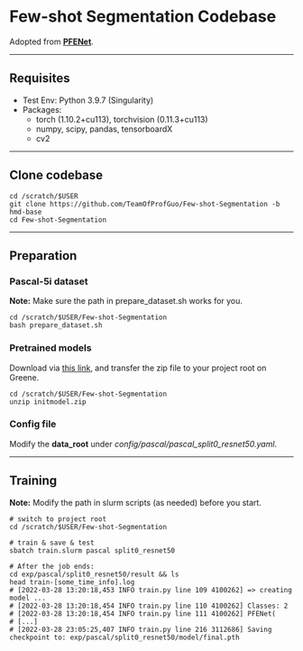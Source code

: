 # Few-shot Segmentation Codebase

Adopted from [**PFENet**](https://github.com/dvlab-research/PFENet).

---

## Requisites
- Test Env: Python 3.9.7 (Singularity)
- Packages:
    - torch (1.10.2+cu113), torchvision (0.11.3+cu113)
    - numpy, scipy, pandas, tensorboardX
    - cv2

---

## Clone codebase
```
cd /scratch/$USER
git clone https://github.com/TeamOfProfGuo/Few-shot-Segmentation -b hmd-base
cd Few-shot-Segmentation
```

---

## Preparation

### Pascal-5i dataset
**Note:** Make sure the path in prepare_dataset.sh works for you.
```
cd /scratch/$USER/Few-shot-Segmentation
bash prepare_dataset.sh
```

### Pretrained models
Download via <a href="https://drive.google.com/file/d/1rMPedZBKFXiWwRX3OHttvKuD1h9QRDbU/view?usp=sharing" target="_blank">this link</a>, and transfer the zip file to your project root on Greene.
```
cd /scratch/$USER/Few-shot-Segmentation
unzip initmodel.zip
```

### Config file
Modify the **data_root** under *config/pascal/pascal_split0_resnet50.yaml*.

---

## Training
**Note:** Modify the path in slurm scripts (as needed) before you start.
```
# switch to project root
cd /scratch/$USER/Few-shot-Segmentation

# train & save & test
sbatch train.slurm pascal split0_resnet50

# After the job ends:
cd exp/pascal/split0_resnet50/result && ls
head train-[some_time_info].log
# [2022-03-28 13:20:18,453 INFO train.py line 109 4100262] => creating model ...
# [2022-03-28 13:20:18,454 INFO train.py line 110 4100262] Classes: 2
# [2022-03-28 13:20:18,454 INFO train.py line 111 4100262] PFENet(
# [...]
# [2022-03-28 23:05:25,407 INFO train.py line 216 3112686] Saving checkpoint to: exp/pascal/split0_resnet50/model/final.pth
```
